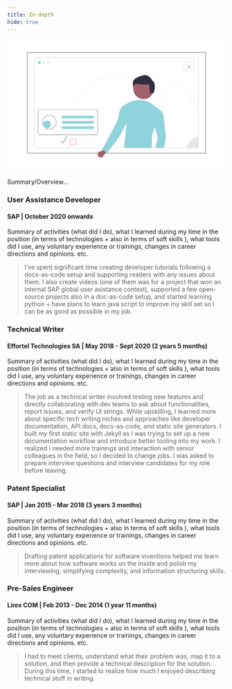 ```yaml
---
title: In-depth
hide: true
---
```


![Detailed Experience image](assets/images/undraw_Detailed_information_re_qmuc.png)

Summary/Overview...

### User Assistance Developer
#### SAP | October 2020 onwards

Summary of activities (what did I do), what I learned during my time in the position (in terms of technologies + also in terms of soft skills ), what tools did I use, any voluntary experience or trainings, changes in career directions and opinions. etc.

> I've spent significant time creating developer tutorials following a docs-as-code setup and supporting readers with any issues about them. I also create videos (one of them was for a project that won an internal SAP global user asistance contest), supported a few open-source projects also in a doc-as-code setup, and started learning python + have plans to learn java script to improve my skill set so I can be as good as possible in my job.

### Technical Writer
#### Effortel Technologies SA | May 2018 - Sept 2020 (2 years 5 months)

Summary of activities (what did I do), what I learned during my time in the position (in terms of technologies + also in terms of soft skills ), what tools did I use, any voluntary experience or trainings, changes in career directions and opinions. etc.

> The job as a technical writer involved testing new features and directly collaborating with dev teams to ask about functionalities, report issues, and verify UI strings. While upskilling, I learned more about specific tech writing niches and approaches like developer documentation, API docs, docs-as-code, and static site generators. I built my first static site with Jekyll as I was trying to set up a new documentation workflow and introduce better tooling into my work. I realized I needed more trainings and interaction with senior colleagues in the field, so I decided to change jobs. I was asked to prepare interview questions and interview candidates for my role before leaving.

### Patent Specialist
#### SAP | Jan 2015 - Mar 2018 (3 years 3 months)

Summary of activities (what did I do), what I learned during my time in the position (in terms of technologies + also in terms of soft skills ), what tools did I use, any voluntary experience or trainings, changes in career directions and opinions. etc.

> Drafting patent applications for software inventions helped me learn more about how software works on the inside and polish my interviewing, simplifying complexity, and information structuring skills.

### Pre-Sales Engineer
#### Lirex COM | Feb 2013 - Dec 2014 (1 year 11 months)

Summary of activities (what did I do), what I learned during my time in the position (in terms of technologies + also in terms of soft skills ), what tools did I use, any voluntary experience or trainings, changes in career directions and opinions. etc.

> I had to meet clients, understand what their problem was, map it to a solution, and then provide a technical description for the solution. During this time, I started to realize how much I enjoyed describing technical stuff in writing. 